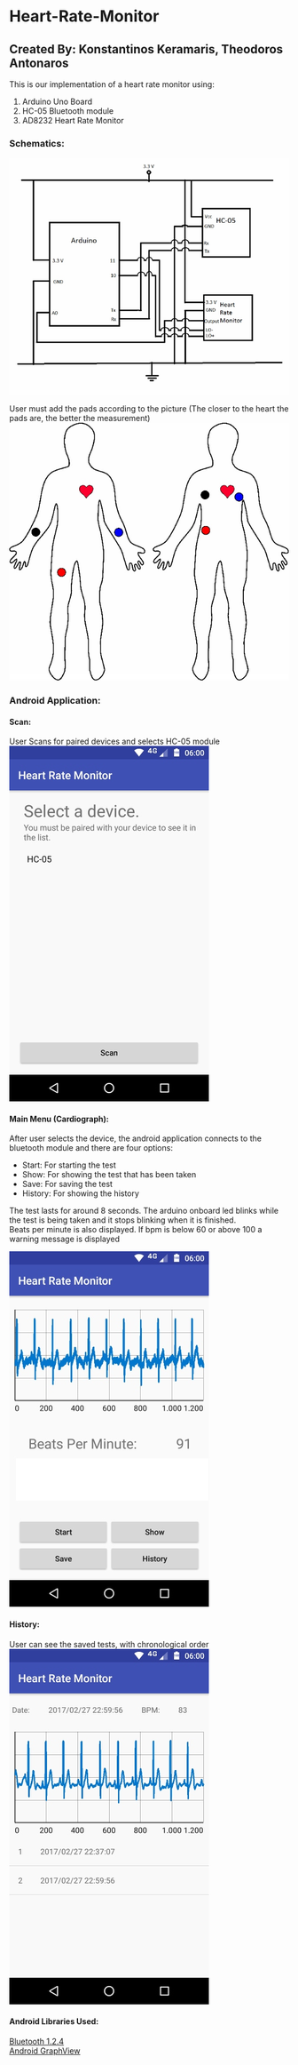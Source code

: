# Heart-Rate-Monitor
## Created By: Konstantinos Keramaris, Theodoros Antonaros

This is our implementation  of a heart rate monitor using:
1. Arduino Uno Board
2. HC-05 Bluetooth module
3. AD8232 Heart Rate Monitor

### Schematics:
![schematics](images/Schematics.png)

User must add the pads according to the picture
(The closer to the heart the pads are, the better the measurement)
![body](/images/Body.jpg)
### Android Application:
#### Scan:
User Scans for paired devices and selects HC-05 module <br />
![scan](/images/Scan.jpg)
#### Main Menu (Cardiograph): <br />
After user selects the device, the android application connects to the bluetooth module and there are four options: <br />
* Start: For starting the test
* Show: For showing the test that has been taken
* Save: For saving the test
* History: For showing the history

The test lasts for around  8 seconds. The arduino onboard led blinks while the test is being  taken and it stops blinking when it is finished. <br />
Beats per minute is also displayed. If bpm is below 60 or above 100 a warning message is displayed

![mainMenu](/images/MainMenu.jpg) <br />
#### History: <br />
User can see the saved tests, with chronological order <br />
![history](/images/History.jpg) <br />
#### Android Libraries Used: <br />
[Bluetooth 1.2.4](https://github.com/omaflak/Bluetooth-Library) <br />
[Android GraphView](http://www.android-graphview.org/)
